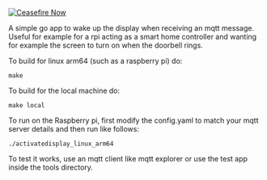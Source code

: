 [![Ceasefire Now](https://badge.techforpalestine.org/default)](https://techforpalestine.org/learn-more)

A simple go app to wake up the display when receiving an mqtt message. Useful for example for a rpi acting as a smart home controller and wanting for example the screen to turn on when the doorbell rings.

To build for linux arm64 (such as a raspberry pi) do:

```
make
```

To build for the local machine do:

```
make local
```

To run on the Raspberry pi, first modify the config.yaml to match your mqtt server details and then run like follows:

```
./activatedisplay_linux_arm64
```

To test it works, use an mqtt client like mqtt explorer or use the test app inside the tools directory.